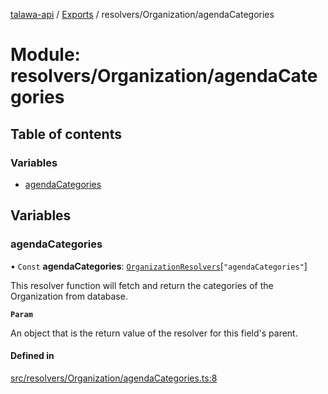 [talawa-api](../README.md) / [Exports](../modules.md) / resolvers/Organization/agendaCategories

# Module: resolvers/Organization/agendaCategories

## Table of contents

### Variables

- [agendaCategories](resolvers_Organization_agendaCategories.md#agendacategories)

## Variables

### agendaCategories

• `Const` **agendaCategories**: [`OrganizationResolvers`](types_generatedGraphQLTypes.md#organizationresolvers)[``"agendaCategories"``]

This resolver function will fetch and return the categories of the Organization from database.

**`Param`**

An object that is the return value of the resolver for this field's parent.

#### Defined in

[src/resolvers/Organization/agendaCategories.ts:8](https://github.com/PalisadoesFoundation/talawa-api/blob/708df7e/src/resolvers/Organization/agendaCategories.ts#L8)
